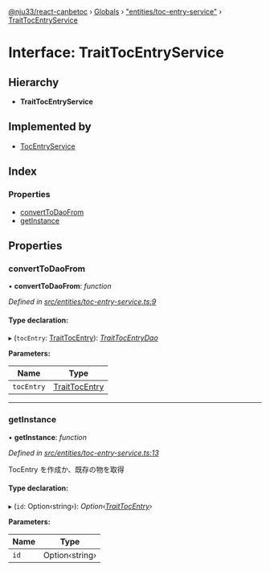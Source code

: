 [@nju33/react-canbetoc](../README.md) › [Globals](../globals.md) › ["entities/toc-entry-service"](../modules/_entities_toc_entry_service_.md) › [TraitTocEntryService](_entities_toc_entry_service_.traittocentryservice.md)

# Interface: TraitTocEntryService

## Hierarchy

* **TraitTocEntryService**

## Implemented by

* [TocEntryService](../classes/_entities_toc_entry_service_.tocentryservice.md)

## Index

### Properties

* [convertToDaoFrom](_entities_toc_entry_service_.traittocentryservice.md#converttodaofrom)
* [getInstance](_entities_toc_entry_service_.traittocentryservice.md#getinstance)

## Properties

###  convertToDaoFrom

• **convertToDaoFrom**: *function*

*Defined in [src/entities/toc-entry-service.ts:9](https://github.com/nju33/react-canbetoc/blob/9a57d40/src/entities/toc-entry-service.ts#L9)*

#### Type declaration:

▸ (`tocEntry`: [TraitTocEntry](_entities_toc_entry_.traittocentry.md)): *[TraitTocEntryDao](_entities_toc_entry_dao_.traittocentrydao.md)*

**Parameters:**

Name | Type |
------ | ------ |
`tocEntry` | [TraitTocEntry](_entities_toc_entry_.traittocentry.md) |

___

###  getInstance

• **getInstance**: *function*

*Defined in [src/entities/toc-entry-service.ts:13](https://github.com/nju33/react-canbetoc/blob/9a57d40/src/entities/toc-entry-service.ts#L13)*

TocEntry を作成か、既存の物を取得

#### Type declaration:

▸ (`id`: Option‹string›): *Option‹[TraitTocEntry](_entities_toc_entry_.traittocentry.md)›*

**Parameters:**

Name | Type |
------ | ------ |
`id` | Option‹string› |
